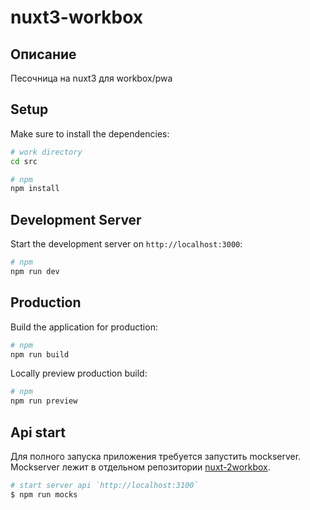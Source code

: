 # nuxt3-workbox

## Описание
Песочница на nuxt3 для workbox/pwa

## Setup

Make sure to install the dependencies:
```bash
# work directory
cd src
```
```bash
# npm
npm install
```

## Development Server

Start the development server on `http://localhost:3000`:

```bash
# npm
npm run dev
```

## Production

Build the application for production:

```bash
# npm
npm run build
```

Locally preview production build:

```bash
# npm
npm run preview
```

## Api start
Для полного запуска приложения требуется запустить mockserver.
Mockserver лежит в отдельном репозитории [nuxt-2workbox](https://github.com/Dmitryitis/nuxt2-workbox).
```bash
# start server api `http://localhost:3100`
$ npm run mocks
```